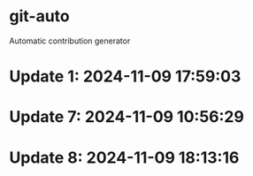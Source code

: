 # git-auto

Automatic contribution generator

# Update 1: 2024-11-09 17:59:03

# Update 7: 2024-11-09 10:56:29

# Update 8: 2024-11-09 18:13:16
